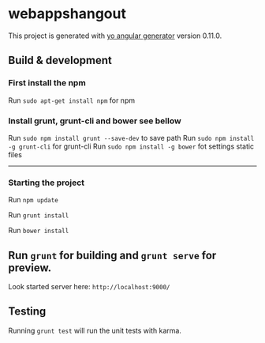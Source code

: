 # webappshangout

This project is generated with [yo angular generator](https://github.com/yeoman/generator-angular)
version 0.11.0.

## Build & development

### First install the npm
Run `sudo apt-get install npm` for npm

### Install grunt, grunt-cli and bower see bellow
Run `sudo npm install grunt --save-dev` to save path
Run `sudo npm install -g grunt-cli` for grunt-cli
Run `sudo npm install -g bower` fot settings static files

-------------------------------------------
### Starting the project
Run `npm update`

Run `grunt install`

Run `bower install`

Run `grunt` for building and `grunt serve` for preview.
-------------------------------------------

Look started server here: `http://localhost:9000/`

## Testing

Running `grunt test` will run the unit tests with karma.
